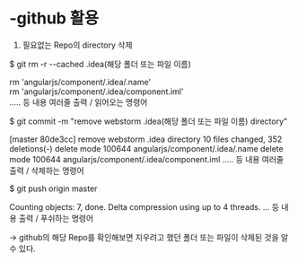 # -github 활용

1. 필요없는 Repo의 directory 삭제

$ git rm -r --cached .idea(해당 폴더 또는 파일 이름)

rm 'angularjs/component/.idea/.name'  
rm 'angularjs/component/.idea/component.iml'  
..... 등 내용 여러줄 출력 / 읽어오는 명령어

$ git commit -m "remove webstorm .idea(해당 폴더 또는 파일 이름) directory"

[master 80de3cc] remove webstorm .idea directory
 10 files changed, 352 deletions(-)
 delete mode 100644 angularjs/component/.idea/.name
 delete mode 100644 angularjs/component/.idea/component.iml
..... 등 내용 여러줄 출력 / 삭제하는 명령어

$ git push origin master

Counting objects: 7, done.
Delta compression using up to 4 threads.
... 등 내용 출력 / 푸쉬하는 명령어

→ github의 해당 Repo를 확인해보면 지우려고 했던 폴더 또는 파일이 삭제된 것을 알 수 있다.
